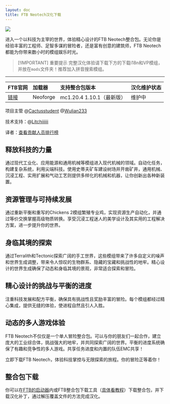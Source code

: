 ```yaml
---
layout: doc
title: FTB Neotech汉化下载
---
```


![](https://feed-the-beast.com/_next/image?url=https%3A%2F%2Fcdn.feed-the-beast.com%2Fblob%2Fc8%2Fc853e9a0534b3e83a2b2dc90fd439db77b8094c5f6b06e92d8e0072212d89bb6.png&w=256&q=75)

进入一个以科技为主宰的世界，体验精心设计的FTB Neotech整合包。无论你是经验丰富的工程师、足智多谋的冒险者，还是富有创意的建筑师，FTB Neotech都能为你带来数小时的模组娱乐时光。

> [!IMPORTANT] 重要提示
> 完整汉化体验请下载下方的下载i18n和VP模组，并放在`mods`文件夹！推荐加入拼音搜索模组。

<DownloadLinks :methods="[
  { id: 'lanzou', text: '下载汉化', icon: '/imgs/svg/lanzou.svg', link: 'https://vmhanhuazu.lanzoui.com/s/neotech' },
  { id: 'bilibili', text: '汉化教程', icon: '/imgs/svg/bilibili.svg', link: 'https://www.bilibili.com/video/BV1xgsuesEEi/' },
  { id: 'curseforge', text: '下载VP模组', icon: '/imgs/svg/curseforge.svg', link: 'https://www.curseforge.com/api/v1/mods/967052/files/5824540/download' },
  { id: 'curseforge', text: '下载i18n模组', icon: '/imgs/svg/curseforge.svg', link: 'https://www.curseforge.com/api/v1/mods/297404/files/6351071/download' },
  { id: 'modrinth', text: '下载拼音搜索模组', icon: '/imgs/svg/modrinth.svg', link: 'https://modrinth.com/mod/jechunofficial/version/1.20.4-0.1.2' },
  { id: 'lazy', text: '懒汉下载', icon: '/imgs/lazydl.png', link: 'https://vmhanhuazu.lanzoui.com/s/neotech' },
  { id: 'github', text: 'Github仓库', icon: '/imgs/svg/github.svg', link: 'https://github.com/VM-Chinese-translate-group/FTB-Neotech/' }
]" />

---

| FTB官网                                                     | 加载器   | 支持整合包版本            | 汉化维护状态 |
| :---------------------------------------------------------- | :------- | :------------------------ | :----------- |
| [链接](https://feed-the-beast.com/modpacks/123-ftb-neotech) | Neoforge | mc1.20.4 1.10.1（最新版） | 维护中       |

项目主管 @[Cactusstudent](https://github.com/Cactusstudent) @[Wulian233](https://github.com/Wulian233)

技术支持：@[Litchiiiiii](https://github.com/Litchiiiiii)

译者：[查看贡献人员排行榜](https://paratranz.cn/projects/10719/leaderboard)

## 释放科技的力量

通过现代工业化、应用能源和通用机械等模组进入现代机械的领域。自动化任务，构建复杂系统，利用尖端科技。使用史蒂夫矿车建设树场并开凿矿井，通用机械、沉浸工程、实用扩展和气动工艺则提供多样化的机械和机器，让你创新出各种新装置。

## 资源管理与可持续发展

通过重新平衡和重写的Chickens 2模组繁殖专业鸡，实现资源生产自动化，并通过等价交换掌握高级物质转换。享受沉浸工程迷人的美学设计及其实用的工程解决方案，进一步提升你的世界。

## 身临其境的探索

通过Terralith和Tectonic探索广阔的手工世界，这些模组带来了许多自定义的噪声和世界生成调整，带来令人惊叹的生物群系、隐藏的宝藏和挑战性的地牢。精心设计的世界生成确保了动态和身临其境的景观，非常适合探索和冒险。

## 精心设计的挑战与平衡的进度

注重科技发展和配方平衡，确保具有挑战性且奖励丰富的冒险。每个模组都经过精心集成，提供无缝的体验，使进程自然且引人入胜。

## 动态的多人游戏体验

FTB Neotech不仅仅是一个单人冒险整合包。可以与你的朋友们一起合作，建立庞大的工业综合体，挑战强大的地牢，并共同探索广阔的世界。平衡的进度系统确保了有趣和竞争性的多人游戏。共享任务进度和内置的队伍EMC共享！

立即下载FTB Neotech，体验科技掌控与无限探索的旅程。你的冒险正等着你！

## 整合包下载

你可以在[FTB的启动器](https://feed-the-beast.com/modpacks/123-ftb-neotech)内或FTB整合包下载工具（[具体看教程](https://www.bilibili.com/read/cv24344019)）下载整合包，并下载汉化补丁，通过解压覆盖文件的方法完成汉化。

<DocSupport />
